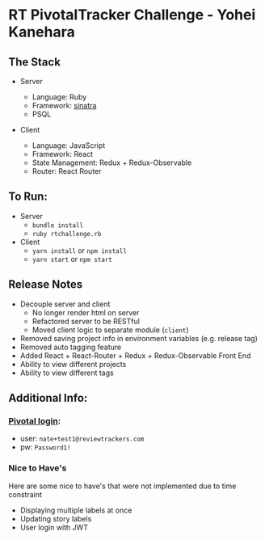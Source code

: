 # RT PivotalTracker Challenge - Yohei Kanehara

## The Stack

- Server
  - Language: Ruby
  - Framework: [sinatra](http://www.sinatrarb.com/)
  - PSQL
  
- Client
  - Language: JavaScript
  - Framework: React
  - State Management: Redux + Redux-Observable
  - Router: React Router
  

## To Run:
- Server
  - `bundle install`
  - `ruby rtchallenge.rb`
- Client
  - `yarn install` or `npm install`
  - `yarn start` or `npm start`

## Release Notes
- Decouple server and client
  - No longer render html on server
  - Refactored server to be RESTful
  - Moved client logic to separate module (`client`)
- Removed saving project info in environment variables (e.g. release tag)
- Removed auto tagging feature
- Added React + React-Router + Redux + Redux-Observable Front End
- Ability to view different projects
- Ability to view different tags

## Additional Info:

### [Pivotal login](https://www.pivotaltracker.com/signin):
- user: `nate+test1@reviewtrackers.com`
- pw: `Password1!`

### Nice to Have's
Here are some nice to have's that were not implemented due to time constraint
- Displaying multiple labels at once
- Updating story labels
- User login with JWT
